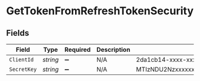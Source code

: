 # GetTokenFromRefreshTokenSecurity


## Fields

| Field                                       | Type                                        | Required                                    | Description                                 | Example                                     |
| ------------------------------------------- | ------------------------------------------- | ------------------------------------------- | ------------------------------------------- | ------------------------------------------- |
| `ClientId`                                  | *string*                                    | :heavy_minus_sign:                          | N/A                                         | 2da1cb14-xxxx-xxxx-xxxx-5b7b40829e79        |
| `SecretKey`                                 | *string*                                    | :heavy_minus_sign:                          | N/A                                         | MTIzNDU2Nzxxxxxxxxxxxxxxxxxxxxx0NTY3ODkwMTI |